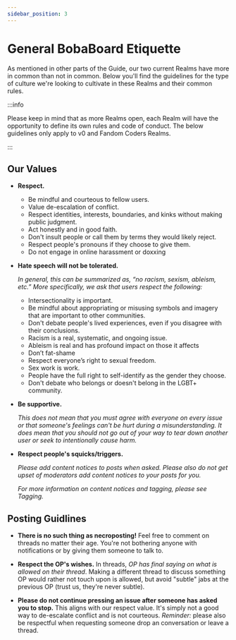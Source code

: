 ```yaml
---
sidebar_position: 3
---
```


# General BobaBoard Etiquette

As mentioned in other parts of the Guide, our two current Realms have more in common than not in common. Below you'll find the guidelines for the type of culture we're looking to cultivate in these Realms and their common rules.

:::info

Please keep in mind that as more Realms open, each Realm will have the opportunity to define its own rules and code of conduct. The below guidelines only apply to v0 and Fandom Coders Realms.

:::

## Our Values
- **Respect.**
  - Be mindful and courteous to fellow users.
  - Value de-escalation of conflict.
  - Respect identities, interests, boundaries, and kinks without making public judgment.
  - Act honestly and in good faith.
  - Don't insult people or call them by terms they would likely reject.
  - Respect people's pronouns if they choose to give them.
  - Do not engage in online harassment or doxxing

- **Hate speech will not be tolerated.**

  *In general, this can be summarized as, “no racism, sexism, ableism, etc.” More specifically, we ask that users respect the following:*
  - Intersectionality is important.
  - Be mindful about appropriating or misusing symbols and imagery that are important to other communities.
  - Don't debate people's lived experiences, even if you disagree with their conclusions.
  - Racism is a real, systematic, and ongoing issue.
  - Ableism is real and has profound impact on those it affects
  - Don’t fat-shame
  - Respect everyone’s right to sexual freedom.
  - Sex work is work.
  - People have the full right to self-identify as the gender they choose.
  - Don't debate who belongs or doesn't belong in the LGBT+ community.

- **Be supportive.**

  *This does not mean that you must agree with everyone on every issue or that someone's feelings can't be hurt during a misunderstanding. It does mean that you should not go out of your way to tear down another user or seek to intentionally cause harm.*

- **Respect people's squicks/triggers.**

  *Please add content notices to posts when asked. Please also do not get upset of moderators add content notices to your posts for you.*

  *For more information on content notices and tagging, please see Tagging.*


## Posting Guidlines
- **There is no such thing as necroposting!** Feel free to comment on threads no  matter their age. You're not bothering anyone with notifications or by giving them someone to talk to.

- **Respect the OP's wishes.** In threads, *OP has final saying on what is allowed on their thread*. Making a different thread to discuss something OP would rather not touch upon is allowed, but avoid "subtle" jabs at the previous OP (trust us, they're never subtle). 

- **Please do not continue pressing an issue after someone has asked you to stop.** This aligns with our respect value. It's simply not a good way to de-escalate conflict and is not courteous. *Reminder:* please also be respectful when requesting someone drop an conversation or leave a thread.
